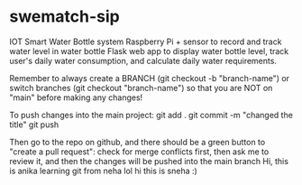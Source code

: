 # swematch-sip

IOT Smart Water Bottle system
Raspberry Pi + sensor to record and track water level in water bottle
Flask web app to display water bottle level, track user's daily water consumption, and calculate daily water requirements.

Remember to always create a BRANCH (git checkout -b "branch-name") or switch branches (git checkout "branch-name") so that you are NOT on "main" before making any changes!

To push changes into the main project:
git add .
git commit -m "changed the title"
git push

Then go to the repo on github, and there should be a green button to "create a pull request":
check for merge conflicts first, then ask me to review it, and then the changes will be pushed into the main branch
Hi, this is anika learning git from neha lol
hi this is sneha :)